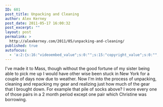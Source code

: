 ```yaml
---
ID: 601
post_title: Unpacking and Cleaning
author: Alex Kerney
post_date: 2011-05-17 16:00:32
post_excerpt: ""
layout: post
permalink: >
  http://alexkerney.com/2011/05/unpacking-and-cleaning/
published: true
autofocus:
  - 'a:2:{s:16:"videoembed_value";s:0:"";s:15:"copyright_value";s:0:"";}'
---
```

I've made it to Mass, though without the good fortune of my sister being able to pick me up I would have other wise been stuck in New York for a couple of days now due to weather. Now I'm into the process of unpacking, cleaning and repacking my gear and realizing just how much of the gear that I brought down. For example that pile of socks above? I wore every one of those pairs in a 2 month period except one pair which Christine was borrowing.